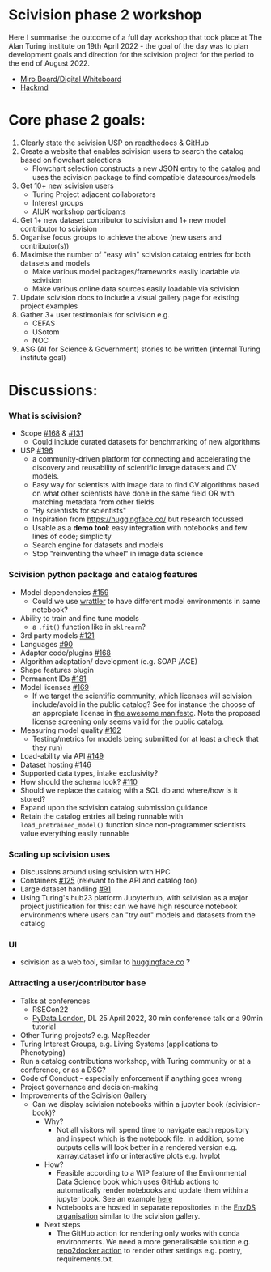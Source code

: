# Scivision phase 2 workshop

Here I summarise the outcome of a full day workshop that took place at The Alan Turing institute on 19th April 2022 - the goal of the day was to plan development goals and direction for the scivision project for the period to the end of August 2022.

- [Miro Board/Digital Whiteboard](https://miro.com/welcomeonboard/UDBQRXlmTnFMZWZpNjZaczhCTG5JWU1yRlBMMGRsUHdvVmp6YnpjQVNtbVhnaUVLY3p0bmVkbEI3ZEZpTW5HanwzNDU4NzY0NTIzNTA5NDI3MDA3?share_link_id=934751878977)
- [Hackmd](https://hackmd.io/4LMa96ZlQAKJ7g_RuAT52w?both)

# Core phase 2 goals:

1. Clearly state the scivision USP on readthedocs & GitHub
1. Create a website that enables scivision users to search the catalog based on flowchart selections
    - Flowchart selection constructs a new JSON entry to the catalog and uses the scivision package to find compatible datasources/models
2. Get 10+ new scivision users
    - Turing Project adjacent collaborators
    - Interest groups
    - AIUK workshop participants
3. Get 1+ new dataset contributor to scivision and 1+ new model contributor to scivision
4. Organise focus groups to achieve the above (new users and contributor(s))
5. Maximise the number of "easy win" scivision catalog entries for both datasets and models
    - Make various model packages/frameworks easily loadable via scivision
    - Make various online data sources easily loadable via scivision
6. Update scivision docs to include a visual gallery page for existing project examples
7. Gather 3+ user testimonials for scivision e.g. 
    - CEFAS
    - USotom
    - NOC
8. ASG (AI for Science & Government) stories to be written (internal Turing institute goal)

# Discussions:

### What is scivision?

- Scope [#168](https://github.com/alan-turing-institute/scivision/discussions/168) & [#131](https://github.com/alan-turing-institute/scivision/issues/131)
   -  Could include curated datasets for benchmarking of new algorithms
- USP [#196](https://github.com/alan-turing-institute/scivision/discussions/196)
   - a community-driven platform for connecting and accelerating the discovery and reusability of scientific image datasets and CV models.
   - Easy way for scientists with image data to find CV algorithms based on what other scientists have done in the same field OR with matching metadata from other fields
   - "By scientists for scientists"
   - Inspiration from https://huggingface.co/ but research focussed
   - Usable as a **demo tool**: easy integration with notebooks and few lines of code; simplicity
   - Search engine for datasets and models
   - Stop "reinventing the wheel" in image data science

### Scivision python package and catalog features

- Model dependencies [#159](https://github.com/alan-turing-institute/scivision/discussions/159)
    - Could we use [wrattler](https://www.turing.ac.uk/research/publications/wrattler-reproducible-live-and-polyglot-notebooks) to have different model environments in same notebook?
- Ability to train and fine tune models
    - a `.fit()` function like in `sklrearn`?
- 3rd party models [#121](https://github.com/alan-turing-institute/scivision/discussions/121)
- Languages [#90](https://github.com/alan-turing-institute/scivision/issues/90)
- Adapter code/plugins [#168](https://github.com/alan-turing-institute/scivision/discussions/168)
- Algorithm adaptation/ development (e.g. SOAP /ACE) 
- Shape features plugin
- Permanent IDs [#181](https://github.com/alan-turing-institute/scivision/discussions/181)
- Model licenses [#169](https://github.com/alan-turing-institute/scivision/discussions/169)
   - If we target the scientific community, which licenses will scivision include/avoid in the public catalog? See for instance the choose of an appropiate license in [the awesome manifesto](https://github.com/Open-Environmental-Science/awesome-open-hydrology/blob/master/awesome.md#choose-an-appropriate-license). Note the proposed license screening only seems valid for the public catalog.
- Measuring model quality [#162](https://github.com/alan-turing-institute/scivision/discussions/162)
    - Testing/metrics for models being submitted (or at least a check that they run)
- Load-ability via API [#149](https://github.com/alan-turing-institute/scivision/discussions/149)
- Dataset hosting [#146](https://github.com/alan-turing-institute/scivision/discussions/146)
- Supported data types, intake exclusivity?
- How should the schema look? [#110](https://github.com/alan-turing-institute/scivision/issues/110) 
- Should we replace the catalog with a SQL db and where/how is it stored?
- Expand upon the scivision catalog submission guidance
- Retain the catalog entries all being runnable with `load_pretrained_model()` function since non-programmer scientists value everything easily runnable

### Scaling up scivision uses

- Discussions around using scivision with HPC
- Containers [#125](https://github.com/alan-turing-institute/scivision/discussions/125) (relevant to the API and catalog too)
- Large dataset handling [#91](https://github.com/alan-turing-institute/scivision/issues/91)
- Using Turing's hub23 platform Jupyterhub, with scivision as a major project justification for this: can we have high resource notebook environments where users can "try out" models and datasets from the catalog

### UI

- scivision as a web tool, similar to [huggingface.co](https://huggingface.co/) ?

### Attracting a user/contributor base

- Talks at conferences
   - RSECon22
   - [PyData London](https://london.pydata.org/), DL 25 April 2022, 30 min conference talk or a 90min tutorial
- Other Turing projects? e.g. MapReader
- Turing Interest Groups, e.g. Living Systems (applications to Phenotyping)
- Run a catalog contributions workshop, with Turing community or at a conference, or as a DSG?
- Code of Conduct - especially enforcement if anything goes wrong
- Project governance and decision-making
- Improvements of the Scivision Gallery
   - Can we display scivision notebooks within a jupyter book (scivision-book)?
       - Why?
           - Not all visitors will spend time to navigate each repository and inspect which is the notebook file. In addition, some outputs cells will look better in a rendered version e.g. xarray.dataset info or interactive plots e.g. hvplot
       - How?
           - Feasible according to a WIP feature of the Environmental Data Science book which uses GitHub actions to automatically render notebooks and update them within a jupyter book. See an example [here](https://environmental-ds-book.github.io/EnvDSBookv2/welcome.html)
           - Notebooks are hosted in separate repositories in the [EnvDS organisation](https://github.com/Environmental-DS-Book/EnvDSBookv2) similar to the scivision gallery.
       - Next steps
           - The GitHub action for rendering only works with conda environments. We need a more generalisable solution e.g. [repo2docker action](https://github.com/jupyterhub/repo2docker-action) to render other settings e.g. poetry, requirements.txt.